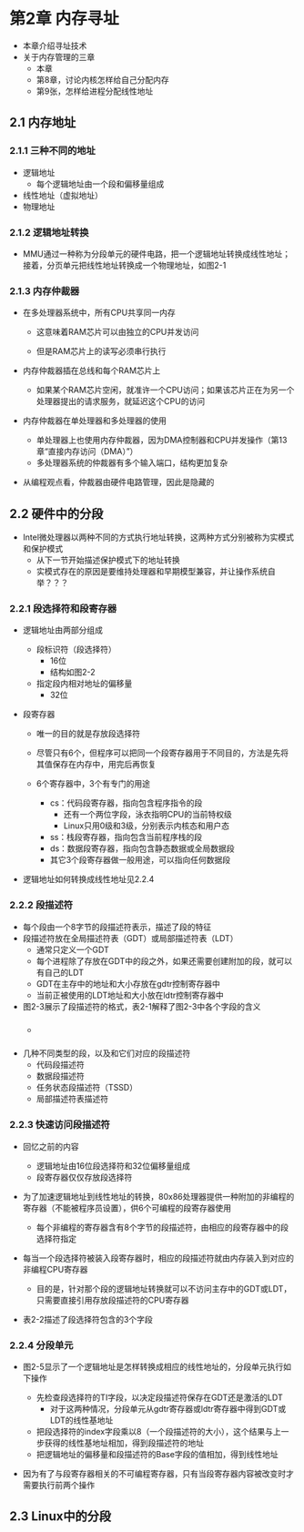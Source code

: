 # 第2章 内存寻址

- 本章介绍寻址技术
- 关于内存管理的三章
  - 本章
  - 第8章，讨论内核怎样给自己分配内存
  - 第9张，怎样给进程分配线性地址

## 2.1 内存地址

### 2.1.1 三种不同的地址

- 逻辑地址
  - 每个逻辑地址由一个段和偏移量组成
- 线性地址（虚拟地址）
- 物理地址

### 2.1.2 逻辑地址转换

- MMU通过一种称为分段单元的硬件电路，把一个逻辑地址转换成线性地址；接着，分页单元把线性地址转换成一个物理地址，如图2-1

### 2.1.3 内存仲裁器

- 在多处理器系统中，所有CPU共享同一内存

  - 这意味着RAM芯片可以由独立的CPU并发访问

  - 但是RAM芯片上的读写必须串行执行

- 内存仲裁器插在总线和每个RAM芯片上

  - 如果某个RAM芯片空闲，就准许一个CPU访问；如果该芯片正在为另一个处理器提出的请求服务，就延迟这个CPU的访问

- 内存仲裁器在单处理器和多处理器的使用

  - 单处理器上也使用内存仲裁器，因为DMA控制器和CPU并发操作（第13章“直接内存访问（DMA）”）
  - 多处理器系统的仲裁器有多个输入端口，结构更加复杂

- 从编程观点看，仲裁器由硬件电路管理，因此是隐藏的

## 2.2 硬件中的分段

- Intel微处理器以两种不同的方式执行地址转换，这两种方式分别被称为实模式和保护模式
  - 从下一节开始描述保护模式下的地址转换
  - 实模式存在的原因是要维持处理器和早期模型兼容，并让操作系统自举？？？

### 2.2.1 段选择符和段寄存器

- 逻辑地址由两部分组成

  - 段标识符（段选择符）
    - 16位
    - 结构如图2-2
  - 指定段内相对地址的偏移量
    - 32位

- 段寄存器

  - 唯一的目的就是存放段选择符

  - 尽管只有6个，但程序可以把同一个段寄存器用于不同目的，方法是先将其值保存在内存中，用完后再恢复
  - 6个寄存器中，3个有专门的用途
    - cs：代码段寄存器，指向包含程序指令的段
      - 还有一个两位字段，泳衣指明CPU的当前特权级
      - Linux只用0级和3级，分别表示内核态和用户态
    - ss：栈段寄存器，指向包含当前程序栈的段
    - ds：数据段寄存器，指向包含静态数据或全局数据段
    - 其它3个段寄存器做一般用途，可以指向任何数据段

- 逻辑地址如何转换成线性地址见2.2.4

### 2.2.2 段描述符

- 每个段由一个8字节的段描述符表示，描述了段的特征
- 段描述符放在全局描述符表（GDT）或局部描述符表（LDT）
  - 通常只定义一个GDT
  - 每个进程除了存放在GDT中的段之外，如果还需要创建附加的段，就可以有自己的LDT
  - GDT在主存中的地址和大小存放在gdtr控制寄存器中
  - 当前正被使用的LDT地址和大小放在ldtr控制寄存器中
- 图2-3展示了段描述符的格式，表2-1解释了图2-3中各个字段的含义
  - ###
- 几种不同类型的段，以及和它们对应的段描述符
  - 代码段描述符
  - 数据段描述符
  - 任务状态段描述符（TSSD）
  - 局部描述符表描述符

### 2.2.3 快速访问段描述符

- 回忆之前的内容
  - 逻辑地址由16位段选择符和32位偏移量组成
  - 段寄存器仅仅存放段选择符

- 为了加速逻辑地址到线性地址的转换，80x86处理器提供一种附加的非编程的寄存器（不能被程序员设置），供6个可编程的段寄存器使用
  - 每个非编程的寄存器含有8个字节的段描述符，由相应的段寄存器中的段选择符指定
- 每当一个段选择符被装入段寄存器时，相应的段描述符就由内存装入到对应的非编程CPU寄存器
  - 目的是，针对那个段的逻辑地址转换就可以不访问主存中的GDT或LDT，只需要直接引用存放段描述符的CPU寄存器
- 表2-2描述了段选择符包含的3个字段

### 2.2.4 分段单元

- 图2-5显示了一个逻辑地址是怎样转换成相应的线性地址的，分段单元执行如下操作
  - 先检查段选择符的TI字段，以决定段描述符保存在GDT还是激活的LDT
    - 对于这两种情况，分段单元从gdtr寄存器或ldtr寄存器中得到GDT或LDT的线性基地址
  - 把段选择符的index字段乘以8（一个段描述符的大小），这个结果与上一步获得的线性基地址相加，得到段描述符的地址
  - 把逻辑地址的偏移量和段描述符的Base字段的值相加，得到线性地址

- 因为有了与段寄存器相关的不可编程寄存器，只有当段寄存器内容被改变时才需要执行前两个操作

## 2.3 Linux中的分段


